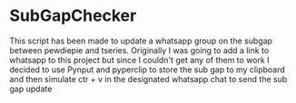 # SubGapChecker
This script has been made to update a whatsapp group on the subgap between pewdiepie and tseries. 
Originally I was going to add a link to whatsapp to this project but since I couldn't get any of them to work I decided to use Pynput and pyperclip to store the sub gap to my clipboard and then simulate ctr + v in the designated whatsapp chat to send the sub gap update
